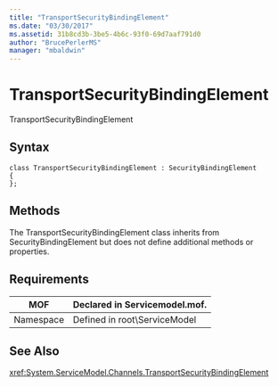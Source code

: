 ```yaml
---
title: "TransportSecurityBindingElement"
ms.date: "03/30/2017"
ms.assetid: 31b8cd3b-3be5-4b6c-93f0-69d7aaf791d0
author: "BrucePerlerMS"
manager: "mbaldwin"
---
```

# TransportSecurityBindingElement
TransportSecurityBindingElement  

## Syntax  

```  
class TransportSecurityBindingElement : SecurityBindingElement  
{  
};  
```  

## Methods  
 The TransportSecurityBindingElement class inherits from SecurityBindingElement but does not define additional methods or properties.  

## Requirements  


|MOF|Declared in Servicemodel.mof.|  
|---------|-----------------------------------|  
|Namespace|Defined in root\ServiceModel|  

## See Also  
 <xref:System.ServiceModel.Channels.TransportSecurityBindingElement>
